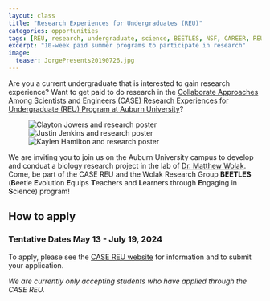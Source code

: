```yaml
---
layout: class
title: "Research Experiences for Undergraduates (REU)"
categories: opportunities
tags: [REU, research, undergraduate, science, BEETLES, NSF, CAREER, REU]
excerpt: "10-week paid summer programs to participate in research"
image:
  teaser: JorgePresents20190726.jpg
---
```


Are you a current undergraduate that is interested to gain research experience? Want to get paid to do research in the [Collaborate Approaches Among Scientists and Engineers (CASE) Research Experiences for Undergraduate (REU) Program at Auburn University](https://www.auburn.edu/cosam/departments/diversity/reu.htm)?

<figure class="third">
  <img
    src="{% picture direct JowersClayton_poster2022.jpg %}"
    alt="Clayton Jowers and research poster">
  <img
    src="{% picture direct JenkinsJustin_poster2022.jpg %}"
    alt="Justin Jenkins and research poster">
  <img
    src="{% picture direct HamiltonKaylen_poster2023.jpg %}"
    alt="Kaylen Hamilton and research poster">
</figure>



We are inviting you to join us on the Auburn University campus to develop and conduat a biology research project in the lab of [Dr. Matthew Wolak](https://www.auburn.edu/cosam/departments/biology/biology-faculty/wolak/index.htm). Come, be part of the CASE REU and the Wolak Research Group __BEETLES__ (**B**eetle **E**volution **E**quips **T**eachers and **L**earners through **E**ngaging in **S**cience) program!

## How to apply

### Tentative Dates May 13 - July 19, 2024

To apply, please see the [CASE REU website](https://www.auburn.edu/cosam/departments/diversity/reu.htm) for information and to submit your application. 

_We are currently only accepting students who have applied through the CASE REU._


